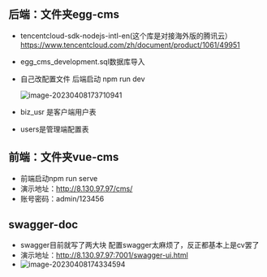 ## 后端：文件夹egg-cms

 + tencentcloud-sdk-nodejs-intl-en(这个库是对接海外版的腾讯云）https://www.tencentcloud.com/zh/document/product/1061/49951

 + egg_cms_development.sql数据库导入

 + 自己改配置文件 后端启动 npm run dev

   ![image-20230408173710941](https://i.hd-r.cn/7b9284f96991505ea9bf3ba43a47fa9f.png)

+ biz_usr 是客户端用户表

+ users是管理端配置表

## 前端：文件夹vue-cms

+ 前端启动npm run serve
+ 演示地址：http://8.130.97.97/cms/
+ 账号密码：admin/123456

## swagger-doc

+ swagger目前就写了两大块  配置swagger太麻烦了，反正都基本上是cv罢了
+ 演示地址：http://8.130.97.97:7001/swagger-ui.html
+ ![image-20230408174334594](https://i.hd-r.cn/e36137b70486de84449a4560c36dcde6.png)
